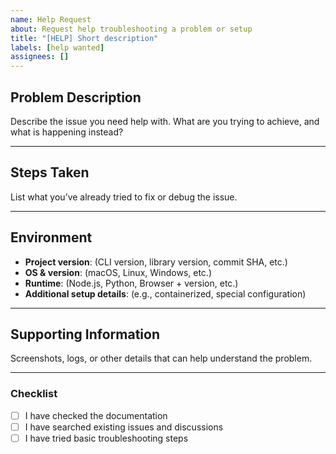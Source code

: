 ```yaml
---
name: Help Request
about: Request help troubleshooting a problem or setup
title: "[HELP] Short description"
labels: [help wanted]
assignees: []
---
```


## Problem Description

Describe the issue you need help with.
What are you trying to achieve, and what is happening instead?

---

## Steps Taken

List what you’ve already tried to fix or debug the issue.

---

## Environment

- **Project version**: (CLI version, library version, commit SHA, etc.)
- **OS & version**: (macOS, Linux, Windows, etc.)
- **Runtime**: (Node.js, Python, Browser + version, etc.)
- **Additional setup details**: (e.g., containerized, special configuration)

---

## Supporting Information

Screenshots, logs, or other details that can help understand the problem.

---

### Checklist

- [ ] I have checked the documentation
- [ ] I have searched existing issues and discussions
- [ ] I have tried basic troubleshooting steps
